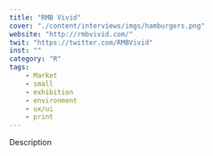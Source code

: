 ```yaml
---
title: "RMB Vivid"
cover: "./content/interviews/imgs/hamburgers.png"
website: "http://rmbvivid.com/"
twit: "https://twitter.com/RMBVivid"
inst: ""
category: "R"
tags:
    - Market
    - small
    - exhibition
    - environment
    - ux/ui
    - print
---
```


Description
